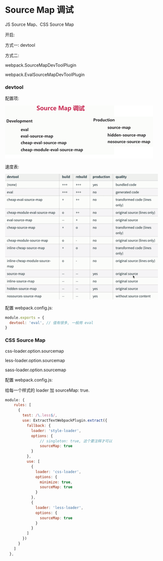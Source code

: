 # Source Map 调试

JS Source Map、CSS Source Map

开启:

方式一: devtool

方式二:

webpack.SourceMapDevToolPlugin

webpack.EvalSourceMapDevToolPlugin

### devtool

配置项:

![](./media/43.png)

速度表:

![](./media/44.png)

配置 webpack.config.js:

```js
module.exports = {
  devtool: 'eval', // 值有很多, 一般用 eval
}
```

### CSS Source Map

css-loader.option.sourcemap

less-loader.option.sourcemap

sass-loader.option.sourcemap

配置 webpack.config.js:

给每一个样式的 loader 加 sourceMap: true.

```js
module: {
    rules: [
      {
        test: /\.less$/,
        use: ExtractTextWebpackPlugin.extract({
          fallback: {
            loader: 'style-loader',
            options: {
                // singleton: true, 这个要注释才可以
                sourceMap: true
            }
          },
          use: [
            {
              loader: 'css-loader',
              options: {
                minimize: true,
                sourceMap: true
              }
            },
            {
              loader: 'less-loader',
              options: {
                sourceMap: true
              }
            }
          ]
        })
      }
    ]
  },
```